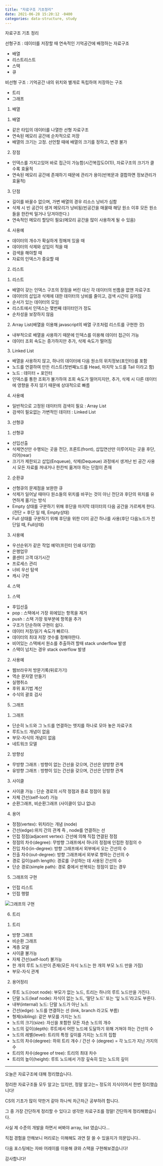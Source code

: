 ```yaml
---
title: "자료구조 기초정리"
date: 2021-06-28 15:20:12 -0400
categories: data-structure, study
---
```


자료구조 기초 정리

선형구조 : 데이터를 저장할 때 연속적인 기억공간에 배정하는 자료구조
 - 배열
 - 리스트리스트
 - 스택
 - 큐

비선형 구조 : 기억공간 내의 위치와 별개로 독립하여 저장하는 구조
 - 트리
 - 그래프


1. 배열

1) 배열
- 같은 타입의 데이터를 나열한 선형 자료구조
- 연속된 메모리 공간에 순차적으로 저장
- 배열의 크기는 고정. 선언할 때에 배열의 크기를 정하고, 변경 불가

2) 장점
- 인덱스를 가지고있어 바로 접근이 가능함(시간복잡도O(1)), 자료구조의 크기가 클수록 효율적
- 연속된 메모리 공간에 존재하기 때문에 관리가 용이(반복문과 결합하면 정보관리가 효율적)

3) 단점
- 길이를 바꿀수 없으며, 가변 배열의 경우 리소스 낭비가 심함
- 삭제 시 빈 공간이 생겨 메모리가 낭비됨(빈공간을 매꿀때 해당 원소 이후 모든 원소들을 한칸씩 밀거나 당겨야한다.)
- 연속적인 메모리 할당이 필요(메모리 공간을 많이 사용하게 될 수 있음)

4) 사용예
- 데이터의 개수가 확실하게 정해져 있을 때
- 데이터의 삭제와 삽입이 적을 때
- 검색을 해야할 때
- 자료의 인덱스가 중요할 때


2. 리스트

1) 리스트
- 배열이 갖는 인덱스 구조의 장점을 버린 대신 각 데이터의 빈틈을 없앤 자료구조
- 데이터의 삽입과 삭제에 대한 데이터의 낭비를 줄이고, 검색 시간이 길어짐
- 순서가 있는 데이터의 모임
- 리스트에서 인덱스는 몇번째 데이터인가 정도
- 순차성을 보장하지 않음

2) Array List(배열을 이용해 javascript의 배열 구조처럼 리스트를 구현한 것)
- 내부적으로 배열을 사용하기 때문에 인덱스를 이용해 데이터 접근이 가능
- 데이터 조회 속도는 증가하지만 추가, 삭제 속도가 떨어짐

3) Linked List
- 배열을 사용하지 않고, 하나의 데이터에 다음 원소의 위치정보(포인터)를 포함
- 노드를 연결하여 만든 리스트(첫번째노드를 Head, 마지막 노드를 Tail 이라고 함)
- 노드 : 데이터 + 포인터
- 인덱스를 통한 조회가 불가하여 조회 속도가 떨어지지만, 추가, 삭제 시 다른 데이터에 영향을 주지 않기 때문에 상대적으로 빠름

4) 사용예
- 일반적으로 고정된 데이터의 검색이 필요 : Array List
- 검색이 필요없는 가변적인 데이터 : Linked List


3. 선형큐

1) 선형큐
- 선입선출
- 삭제연산만 수행되는 곳을 전단, 프론트(front), 삽입연산만 이루어지는 곳을 후단, 리어(rear)
- 크기가 제한되고 삽입(Enqueue), 삭제(Dequeue) 과정에서 생겨난 빈 공간 사용 시 모든 자료를 꺼내거나 한칸씩 옮겨야 하는 단점이 존재

2) 순환큐
- 선형큐의 문제점을 보완한 큐
- 삭제가 일어날 때마다 원소들의 위치를 바꾸는 것이 아닌 전단과 후단의 위치를 유연하게 옮기는 방식
- Empty 상태를 구분하기 위해 후단을 마지막 데이터의 다음 공간을 가르케게 한다.(전단 = 후단 일 때, Empty상태)
- Full 상태를 구분하기 위해 후단을 위한 더미 공간 하나를 사용(후단 다음노드가 전단일 때, Full상태)

3) 사용예
- 우선순위가 같은 작업 예약(프린터 인쇄 대기열)
- 은행업무
- 콜센터 고객 대기시간
- 프로세스 관리
- 너비 우선 탐색
- 캐시 구현


4. 스택

1) 스택
- 후입선출
- pop : 스택에서 가장 위에있는 항목을 제거
- push : 스택 가장 윗부분에 항목을 추가
- 구조가 단순하여 구현이 쉽다.
- 데이터 저장/읽기 속도가 빠르다.
- 데이터의 최대 저장 갯수를 정해야한다.
- 비어있는 스택에서 원소를 추출하려 할때 stack underflow 발생
- 스택이 넘치는 경우 stack overflow 발생

2) 사용예
- 웹브라우저 방문기록(뒤로가기)
- 역순 문자열 만들기
- 실행취소
- 후위 표기법 계산
- 수식의 괄호 검사


5. 그래프

1) 그래프
- 단순히 노드와 그 노드를 연결하는 엣지를 하나로 모아 놓은 자료구조
- 루트노드 개념이 없음
- 부모-자식의 개념이 없음
- 네트워크 모델

2) 방향성
- 무방향 그래프 : 방향이 없는 간선을 갖으며, 간선은 양방향 관계
- 유방향 그래프 : 방향이 있는 간선을 갖으며, 간선은 단방향 관계

3) 사이클
- 사이클 가능 : 단순 경로의 시작 정점과 종료 정점이 동일
- 자체 간선(self-loof) 가능
- 순환그래프, 비순환그래프 (사이클이 있냐 없냐)

4) 용어
- 정점(vertex): 위치라는 개념 (node)
- 간선(edge):위치 간의 관계 즉 , node를 연결하는 선
- 인접 정점(adjacent vertex): 간선에 의해 직접 연결된 정점
- 정점의 차수(degree): 무방향 그래프에서 하나의 정점에 인접한 정점의 수
- 진입 차수(in-degree): 방향 그래프에서 외부에서 오는 간선의 수
- 진출 차수(out-degree): 방향 그래프에서 외부로 향하는 간선의 수
- 경로 길이(path length): 경로를 구성하는 데 사용된 간선의 수
- 단순 경로(simple path): 경로 중에서 반복되는 정점이 없는 경우

5) 그래프의 구현
- 인접 리스트
- 인접 행렬


![그래프의 구현](/assets/img/graph_image_20210628.PNG)


6. 트리

1) 트리
- 방향 그래프
- 비순환 그래프
- 계층 모델
- 사이클 불가능
- 자체 간선(self-loof) 불가능
- 한 개의 루트 노드만이 존재(모든 자식 노드는 한 개의 부모 노드 만을 가짐)
- 부모-자식 관계

2) 용어정리
- 루트 노드(root node): 부모가 없는 노드, 트리는 하나의 루트 노드만을 가진다.
- 단말 노드(leaf node): 자식이 없는 노드, ‘말단 노드’ 또는 ‘잎 노드’라고도 부른다.
- 내부(internal) 노드: 단말 노드가 아닌 노드
- 간선(edge): 노드를 연결하는 선 (link, branch 라고도 부름)
- 형제(sibling): 같은 부모를 가지는 노드
- 노드의 크기(size): 자신을 포함한 모든 자손 노드의 개수
- 노드의 깊이(depth): 루트에서 어떤 노드에 도달하기 위해 거쳐야 하는 간선의 수
- 노드의 레벨(level): 트리의 특정 깊이를 가지는 노드의 집합
- 노드의 차수(degree): 하위 트리 개수 / 간선 수 (degree) = 각 노드가 지닌 가지의 수
- 트리의 차수(degree of tree): 트리의 최대 차수
- 트리의 높이(height): 루트 노드에서 가장 깊숙히 있는 노드의 깊이

---

오늘은 자료구조에 대해 정리했습니다.

정리한 자료구조들 모두 알고는 있지만, 정말 알고는~ 정도의 지식이여서 한번 정리했습니다!

CS의 기초가 많이 약한거 같아 하나씩 차근차근 공부하려 합니다.

그 중 가장 간단하게 정리할 수 있다고 생각한 자료구조를 정말! 간단하게 정리해봤습니다.

사실 제 수준의 개발을 하면서 써봐야 array, list 였습니다... 

직접 경험을 안해보니 머리로는 이해해도 과연 잘 쓸 수 있을지가 의문입니다..

다음 포스팅에는 자바 어레이를 이용해 큐와 스택을 구현해보겠습니다!

감사합니다!
